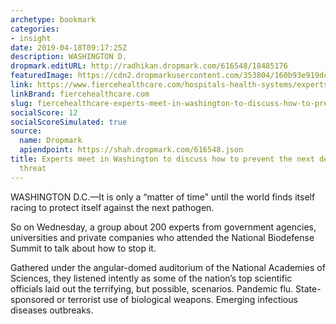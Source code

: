 ```yaml
---
archetype: bookmark
categories:
- insight
date: 2019-04-18T09:17:25Z
description: WASHINGTON D.
dropmark.editURL: http://radhikan.dropmark.com/616548/18485176
featuredImage: https://cdn2.dropmarkusercontent.com/353804/160b93e919dca2c938a922cf41309ad1ad840c70d36464c2b897c1213d640270/thumbnail/ScreenShot2019-04-17at11.54.10AM.png?Expires=1557430062&Signature=FBviHM1VrZsL6eWSIEWkTD3f2ih0PU7pylOUiwAZBzeeE5aGijFpT9jTU3BgLEM-hKIhTMBZSm6gcljWFD331ruUwlvDFpUQfp4-qx3HYEf3yYYv90T8CVxJSz20iy9D3w29E2Kn-9RrFAqnXMHJGlRV1X0kRhE7zxYE66Jq2nUbcyVX5YTM9Tayiu4~gtp27SctJ6~JyqGxwJe~js5wcIqHl29nRjDgVJ7-CS0doL5S1XCUnI1yd17g~OiIExuhBYY2JxNgMJUd3sOTUnMgSVFmxTGmcq92Z0y9fyDIEl4a70gwa-STWSLr7kjmBe1gyBZmciwEDDKu9T3et9rvvg__&Key-Pair-Id=APKAITQYWVEN757ZA4KQ
link: https://www.fiercehealthcare.com/hospitals-health-systems/experts-meet-washington-to-discuss-terrifiying-work-preventing-biological
linkBrand: fiercehealthcare.com
slug: fiercehealthcare-experts-meet-in-washington-to-discuss-how-to-prevent-the-next-deadly-biological-threat
socialScore: 12
socialScoreSimulated: true
source:
  name: Dropmark
  apiendpoint: https://shah.dropmark.com/616548.json
title: Experts meet in Washington to discuss how to prevent the next deadly biological
  threat
---
```

WASHINGTON D.C.—It is only a “matter of time” until the world finds itself racing to protect itself against the next pathogen.

So on Wednesday, a group about 200 experts from government agencies, universities and private companies who attended the National Biodefense Summit to talk about how to stop it.

Gathered under the angular-domed auditorium of the National Academies of Sciences, they listened intently as some of the nation’s top scientific officials laid out the terrifying, but possible, scenarios. Pandemic flu. State-sponsored or terrorist use of biological weapons. Emerging infectious diseases outbreaks.

